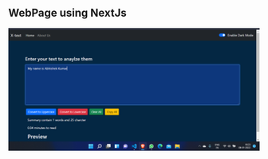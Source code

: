 ## WebPage using NextJs

![App Screenshot](https://github.com/A158-debug/React-Text-Formatter/blob/master/Images/Screenshot%202022-01-08%20192358.png)
